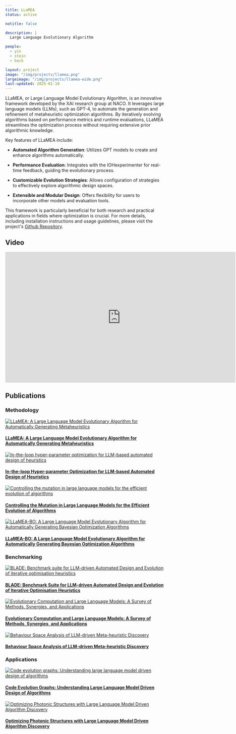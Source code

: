 ```yaml
---
title: LLaMEA
status: active

notitle: false

description: |
  Large Language Evolutionary Algorithm

people:
  - yin
  - stein
  - back

layout: project
image: "/img/projects/llamea.png"
largeimage: "/img/projects/llamea-wide.png"
last-updated: 2025-01-10
---
```



LLaMEA, or Large Language Model Evolutionary Algorithm, is an innovative framework developed by the XAI research group at NACO. It leverages large language models (LLMs), such as GPT-4, to automate the generation and refinement of metaheuristic optimization algorithms. By iteratively evolving algorithms based on performance metrics and runtime evaluations, LLaMEA streamlines the optimization process without requiring extensive prior algorithmic knowledge. 

Key features of LLaMEA include:

- **Automated Algorithm Generation**: Utilizes GPT models to create and enhance algorithms automatically.

- **Performance Evaluation**: Integrates with the IOHexperimenter for real-time feedback, guiding the evolutionary process.

- **Customizable Evolution Strategies**: Allows configuration of strategies to effectively explore algorithmic design spaces.

- **Extensible and Modular Design**: Offers flexibility for users to incorporate other models and evaluation tools.

This framework is particularly beneficial for both research and practical applications in fields where optimization is crucial. For more details, including installation instructions and usage guidelines, please visit the project's [Github Repository](https://github.com/XAI-liacs/LLaMEA).

## Video

<iframe width="730" height="415" src="https://www.youtube.com/embed/LtFc8K5Uc4w" title="LLaMEA overview" frameborder="0" allow="accelerometer; autoplay; clipboard-write; encrypted-media; gyroscope; picture-in-picture; web-share" allowfullscreen></iframe>

## Publications

### Methodology

<div class="card-columns">
<div class="card">
<a href="https://doi.org/10.1109/tevc.2024.3497793"><img class="img-fluid mb-3" src="https://via.placeholder.com/320x180.png?text=Paper" alt="LLaMEA: A Large Language Model Evolutionary Algorithm for Automatically Generating Metaheuristics"></a>
<div class="card-body"><h4 class="card-title"><a href="https://doi.org/10.1109/tevc.2024.3497793">LLaMEA: A Large Language Model Evolutionary Algorithm for Automatically Generating Metaheuristics</a></h4></div>
</div>

<div class="card">
<a href="https://doi.org/10.1145/3731567"><img class="img-fluid mb-3" src="https://via.placeholder.com/320x180.png?text=Paper" alt="In-the-loop hyper-parameter optimization for LLM-based automated design of heuristics"></a>
<div class="card-body"><h4 class="card-title"><a href="https://doi.org/10.1145/3731567">In-the-loop Hyper-parameter Optimization for LLM-based Automated Design of Heuristics</a></h4></div>
</div>

<div class="card">
<a href="https://doi.org/10.1007/978-3-031-90065-5_25"><img class="img-fluid mb-3" src="https://via.placeholder.com/320x180.png?text=Paper" alt="Controlling the mutation in large language models for the efficient evolution of algorithms"></a>
<div class="card-body"><h4 class="card-title"><a href="https://doi.org/10.1007/978-3-031-90065-5_25">Controlling the Mutation in Large Language Models for the Efficient Evolution of Algorithms</a></h4></div>
</div>

<div class="card">
<a href="https://arxiv.org/abs/2505.21034"><img class="img-fluid mb-3" src="https://via.placeholder.com/320x180.png?text=Paper" alt="LLaMEA-BO: A Large Language Model Evolutionary Algorithm for Automatically Generating Bayesian Optimization Algorithms"></a>
<div class="card-body"><h4 class="card-title"><a href="https://arxiv.org/abs/2505.21034">LLaMEA-BO: A Large Language Model Evolutionary Algorithm for Automatically Generating Bayesian Optimization Algorithms</a></h4></div>
</div>
</div>

### Benchmarking

<div class="card-columns">
<div class="card">
<a href="https://arxiv.org/abs/2504.20183"><img class="img-fluid mb-3" src="https://via.placeholder.com/320x180.png?text=Paper" alt="BLADE: Benchmark suite for LLM-driven Automated Design and Evolution of iterative optimisation heuristics"></a>
<div class="card-body"><h4 class="card-title"><a href="https://arxiv.org/abs/2504.20183">BLADE: Benchmark Suite for LLM-driven Automated Design and Evolution of Iterative Optimisation Heuristics</a></h4></div>
</div>

<div class="card">
<a href="https://arxiv.org/abs/2505.15741"><img class="img-fluid mb-3" src="https://via.placeholder.com/320x180.png?text=Paper" alt="Evolutionary Computation and Large Language Models: A Survey of Methods, Synergies, and Applications"></a>
<div class="card-body"><h4 class="card-title"><a href="https://arxiv.org/abs/2505.15741">Evolutionary Computation and Large Language Models: A Survey of Methods, Synergies, and Applications</a></h4></div>
</div>

<div class="card">
<a href="https://arxiv.org/abs/2507.03605"><img class="img-fluid mb-3" src="https://via.placeholder.com/320x180.png?text=Paper" alt="Behaviour Space Analysis of LLM-driven Meta-heuristic Discovery"></a>
<div class="card-body"><h4 class="card-title"><a href="https://arxiv.org/abs/2507.03605">Behaviour Space Analysis of LLM-driven Meta-heuristic Discovery</a></h4></div>
</div>
</div>

### Applications

<div class="card-columns">
<div class="card">
<a href="https://doi.org/10.1145/3712256.3726328"><img class="img-fluid mb-3" src="https://via.placeholder.com/320x180.png?text=Paper" alt="Code evolution graphs: Understanding large language model driven design of algorithms"></a>
<div class="card-body"><h4 class="card-title"><a href="https://doi.org/10.1145/3712256.3726328">Code Evolution Graphs: Understanding Large Language Model Driven Design of Algorithms</a></h4></div>
</div>

<div class="card">
<a href="https://arxiv.org/abs/2503.19742"><img class="img-fluid mb-3" src="https://via.placeholder.com/320x180.png?text=Paper" alt="Optimizing Photonic Structures with Large Language Model Driven Algorithm Discovery"></a>
<div class="card-body"><h4 class="card-title"><a href="https://arxiv.org/abs/2503.19742">Optimizing Photonic Structures with Large Language Model Driven Algorithm Discovery</a></h4></div>
</div>
</div>

